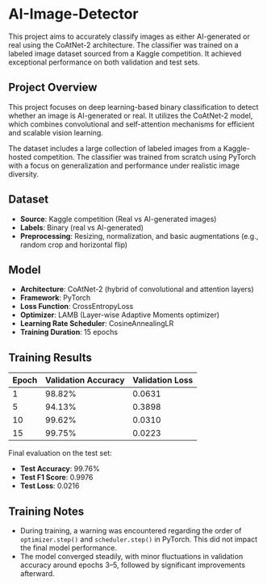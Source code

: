 # AI-Image-Detector

This project aims to accurately classify images as either AI-generated or real using the CoAtNet-2 architecture. The classifier was trained on a labeled image dataset sourced from a Kaggle competition. It achieved exceptional performance on both validation and test sets.

## Project Overview

This project focuses on deep learning-based binary classification to detect whether an image is AI-generated or real. It utilizes the CoAtNet-2 model, which combines convolutional and self-attention mechanisms for efficient and scalable vision learning.

The dataset includes a large collection of labeled images from a Kaggle-hosted competition. The classifier was trained from scratch using PyTorch with a focus on generalization and performance under realistic image diversity.

## Dataset

- **Source**: Kaggle competition (Real vs AI-generated images)
- **Labels**: Binary (real vs AI-generated)
- **Preprocessing**: Resizing, normalization, and basic augmentations (e.g., random crop and horizontal flip)

## Model

- **Architecture**: CoAtNet-2 (hybrid of convolutional and attention layers)
- **Framework**: PyTorch
- **Loss Function**: CrossEntropyLoss
- **Optimizer**: LAMB (Layer-wise Adaptive Moments optimizer)
- **Learning Rate Scheduler**: CosineAnnealingLR
- **Training Duration**: 15 epochs

## Training Results

| Epoch | Validation Accuracy | Validation Loss |
|-------|---------------------|-----------------|
| 1     | 98.82%              | 0.0631          |
| 5     | 94.13%              | 0.3898          |
| 10    | 99.62%              | 0.0310          |
| 15    | 99.75%              | 0.0223          |

Final evaluation on the test set:

- **Test Accuracy**: 99.76%
- **Test F1 Score**: 0.9976
- **Test Loss**: 0.0216

## Training Notes

- During training, a warning was encountered regarding the order of `optimizer.step()` and `scheduler.step()` in PyTorch. This did not impact the final model performance.
- The model converged steadily, with minor fluctuations in validation accuracy around epochs 3–5, followed by significant improvements afterward.
